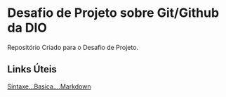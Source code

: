 # Desafio de Projeto sobre Git/Github da DIO
Repositório Criado para o Desafio de Projeto.

## Links Úteis
[Sintaxe...Basica....Markdown](https://www.markdownguide.org/basic-syntax/)
